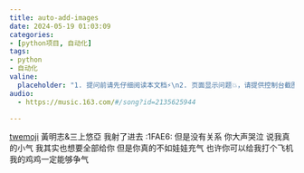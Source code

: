 ```yaml
---
title: auto-add-images
date: 2024-05-19 01:03:09
categories:
- [python项目, 自动化]
tags:
- python
- 自动化
valine:
  placeholder: "1. 提问前请先仔细阅读本文档⚡\n2. 页面显示问题💥，请提供控制台截图📸或者您的测试网址\n3. 其他任何报错💣，请提供详细描述和截图📸，祝食用愉快💪"
audio:
  - https://music.163.com/#/song?id=2135625944

---
```

[twemoji](https://twemoji-cheatsheet.vercel.app/)
黃明志&三上悠亞
我射了进去 :1FAE6:
但是没有关系
你大声哭泣
说我真的小气
我其实也想要全部给你
但是你真的不如娃娃充气
也许你可以给我打个飞机
我的鸡鸡一定能够争气


